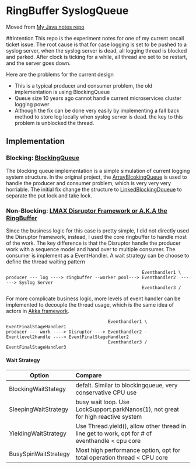 # RingBuffer SyslogQueue
Moved from [My Java notes repo](https://github.com/YiYeHuang/JavaKeyStonesOneAtATime)

##Intention
This repo is the experiment notes for one of my current oncall ticket issue. The root cause is that for case logging is
set to be pushed to a syslog server, when the syslog server is dead, all logging thread is blocked and parked. After clock
is ticking for a while, all thread are set to be restart, and the server goes down.

Here are the problems for the current design
- This is a typical producer and consumer problem, the old implementation is using BlockingQueue
- Queue size 10 years ago cannot handle current microservices cluster logging power
- Although the fix can be done very easily by implementing a fall back method to store log locally when syslog server is dead.
the key to this problem is unblocked the thread.


## Implementation
### Blocking: [BlockingQueue](https://github.com/YiYeHuang/SyslogQueue/tree/master/src/main/java/blockingqueueImpl)
The blocking queue implementation is a simple simulation of current logging system structure. In the original project, 
the [ArrayBlcokingQueue](https://docs.oracle.com/javase/7/docs/api/java/util/concurrent/ArrayBlockingQueue.html) is used to handle the producer and consumer problem, which is very very very horriable. The initial
fix change the structure to [LinkedBlockingDqueue](https://docs.oracle.com/javase/7/docs/api/java/util/concurrent/LinkedBlockingQueue.html) to separate the put lock and take lock. 

### Non-Blocking: [LMAX Disruptor Framework or A.K.A the RingBuffer](https://github.com/YiYeHuang/SyslogQueue/tree/master/src/main/java/ringbufferimpl)
Since the business logic for this case is pretty simple, I did not directly used the Disruptor framework, instead, I used
the core ringbuffer to handle most of the work. The key difference is that the Disruptor handle the producer work with a 
sequence model and hand over to multiple consumer. The consumer is implement as a EventHandler. A wait strategy can be 
choose to define the thread waiting pattern

                                                        Eventhandler1 \
    producer --- log ----> ringbuffer --worker pool---> Eventhandler2  ------> Syslog Server
                                                        Eventhandler3 /

For more complicate business logic, more levels of event handler can be implemented to decouple the thread usage, which 
is the same idea of actors in [Akka framework](https://doc.akka.io/docs/akka/2.5/actors.html).

                                           Eventhandler1 \                         EventFinalStageHandler1
    producer --- work ----> Disruptor ---> Eventhandler2 - Eventlevel2handle ----> EventFinalStageHandler2
                                           Eventhandler3 /                         EventFinalStageHandler3                                        


                    

#### Wait Strategy                                      
| Option                 | Compare |
| -----------------------| :------------- |
| BlockingWaitStategy    | defalt. Similar to blockingqueue, very conservative CPU use |
| SleepingWaitStrategy   | busy wait loop. Use LockSupport.parkNanos(1), not great for high reactive system |
| YieldingWaitStrategy   | Use Thread.yield(), allow other thread in line get to work, opt for # of eventhandle < cpu core|
| BusySpinWaitStrategy   | Most high performance option, opt for total operation thread < CPU core|
